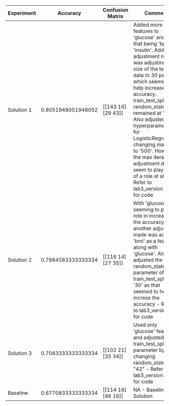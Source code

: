 | Experiment | Accuracy | Confusion Matrix | Comment |
|--------------|----------|------------------|---------|
| Solution 1   | 0.8051948051948052  | [[143 16]  [29 43]] | Added more features to 'glucose' and 'bmi', that being 'bp' and 'insulin'. Additional adjustment made was adjusting the size of the test data to 30 percent, which seemed to help increase the accuracy. train_test_split's random_state remained at '30'. Also adjusted the hyperparameters for LogisticRegression, changing max_iter to '500'. However, the max iteration adjustment didn't seem to play much of a role at all - Refer to lab3_version1.py for code |
| Solution 2   | 0.7864583333333334  | [[116 14]  [27 35]] | With 'glucose' seeming to play a role in increasing the accuracy, another adjustment made was adding 'bmi' as a feature along with 'glucose'. Also, adjusted the random_state parameter of train_test_split to '30' as that seemed to help increse the accuracy - Refer to lab3_version2.py for code |
| Solution 3   | 0.7083333333333334 | [[102  21] [35  34]] | Used only 'glucose' feature and adjusted train_test_split parameter by changing random_state to "42" - Refer to lab3_version3.py for code |
| Baseline     | 0.6770833333333334 | [[114  16] [46  16]] | NA - Baseline Solution |